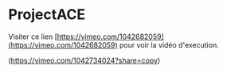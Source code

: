 # ProjectACE
Visiter ce lien [https://vimeo.com/1042682059](https://vimeo.com/1042682059) pour voir la vidéo d'execution.


(https://vimeo.com/1042734024?share=copy)
